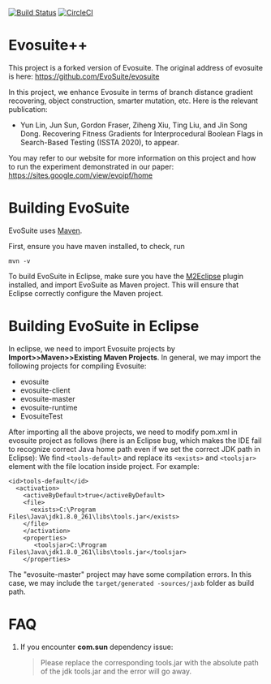 [![Build Status](https://travis-ci.org/EvoSuite/evosuite.svg?branch=master)](https://travis-ci.org/EvoSuite/evosuite)
[![CircleCI](https://circleci.com/gh/EvoSuite/evosuite.svg?style=svg&circle-token=f00c8d84b9dcf7dae4a82438441823f3be9df090)](https://circleci.com/gh/EvoSuite/evosuite)

# Evosuite++
This project is a forked version of Evosuite. The original address of evosuite is here: https://github.com/EvoSuite/evosuite

In this project, we enhance Evosuite in terms of branch distance gradient recovering, object construction, smarter mutation, etc.
Here is the relevant publication:
- Yun Lin, Jun Sun, Gordon Fraser, Ziheng Xiu, Ting Liu, and Jin Song Dong. Recovering Fitness Gradients for Interprocedural Boolean Flags in Search-Based Testing (ISSTA 2020), to appear.

You may refer to our website for more information on this project and how to run the experiment demonstrated in our paper: https://sites.google.com/view/evoipf/home

# Building EvoSuite

EvoSuite uses [Maven](https://maven.apache.org/).

First, ensure you have maven installed, to check, run

```mvn -v```

To build EvoSuite in Eclipse, make sure you have the [M2Eclipse](http://www.eclipse.org/m2e/) plugin installed, and import EvoSuite as Maven project. This will ensure that Eclipse correctly configure the Maven project.

# Building EvoSuite in Eclipse

In eclipse, we need to import Evosuite projects by **Import>>Maven>>Existing Maven Projects**. In general, we may import the following projects for compiling Evosuite:
* evosuite
* evosuite-client
* evosuite-master
* evosuite-runtime
* EvosuiteTest

After importing all the above projects, we need to modify pom.xml in evosuite project as follows (here is an Eclipse bug, which makes the IDE fail to recognize correct Java home path even if we set the correct JDK path in Eclipse):
We find ```<tools-default>``` and replace its ```<exists>``` and ```<toolsjar>``` element with the file location inside
 project.
For example:
```
<id>tools-default</id>
  <activation>
    <activeByDefault>true</activeByDefault>
    <file>
      <exists>C:\Program Files\Java\jdk1.8.0_261\libs\tools.jar</exists>
    </file>
    </activation>
    <properties>
       <toolsjar>C:\Program Files\Java\jdk1.8.0_261\libs\tools.jar</toolsjar>
    </properties>
```

The "evosuite-master" project may have some compilation errors. In this case, we may include the ```target/generated
-sources/jaxb``` folder as build path.

# FAQ

1. If you encounter **com.sun** dependency issue:

    > Please replace the corresponding tools.jar with the absolute path of the jdk tools.jar and the error will go
                                                      away. 
